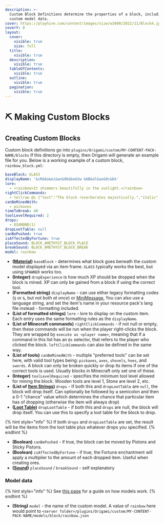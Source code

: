 ```yaml
---
description: >-
  Custom Block Definitions determine the properties of a block, including its
  custom model data.
cover: https://playhive.com/content/images/size/w1600/2022/11/Block4.jpg
coverY: 0
layout:
  cover:
    visible: true
    size: full
  title:
    visible: true
  description:
    visible: true
  tableOfContents:
    visible: true
  outline:
    visible: true
  pagination:
    visible: true
---
```


# ⛏ Making Custom Blocks

## Creating Custom Blocks

Custom block definitions go into `plugins/Origami/custom/MY-CONTENT-PACK-NAME/blocks` If this directory is empty, then Origami will generate an example file for you. Below is a working example of a custom block, `rainbow_block.yml`:

```yml
baseBlock: GLASS
displayName: '&cR&6a&ei&an&9b&bo&5w &6B&el&ao&9c&bk'
lore:
  - <rainbow>It shimmers beautifully in the sunlight.</rainbow>
rightClickCommands:
  - tellraw @s {"text":"The block reverberates majestically.","italic":true,"color":"gray"}
canBeMinedWith:
  - pickaxes
timeToBreak: 40
toolLevelRequired: 2
drops:
  - DIAMOND(1)
dropLootTable: null
canBePushed: true
isAffectedByFortune: true
placeSound: BLOCK_AMETHYST_BLOCK_PLACE
breakSound: BLOCK_AMETHYST_BLOCK_BREAK
model: rainbow
```

* **(**[**Material**](https://hub.spigotmc.org/javadocs/bukkit/org/bukkit/Material.html)**)** `baseBlock` - determines what block goes beneath the custom model displayed via an item frame. `GLASS` typically works the best, but using `SPAWNER` works too.
* **(Integer)** `dropExperience` is how much XP should be dropped when the block is mined. XP can only be gained from a block if using the correct tool.
* **(Formatted string)** `displayName` - can use either legacy formatting codes (`§` or `&`, but _not both at once_) or [MiniMessage.](https://docs.advntr.dev/minimessage/format.html) You can also use a language string, and set the item's name in your resource pack's lang file instead - formatting included.
* **(List of formatted strings)** `lore` - lore to display on the custom item. Each entry uses the same formatting rules as the `displayName`.
* **(List of Minecraft commands)** `rightClickCommands` - if not null or empty, then these commands will be run when the player right-clicks the block. They are wrapped by `execute as <player name>`, meaning that if a command in this list has an `@s` selector, that refers to the player who clicked the block. `leftClickCommands` can also be defined in the same way.
* **(List of tools)** `canBeMinedWith` - multiple "preferred tools" can be set here, with valid tool types being: `pickaxes`, `axes`, `shovels`, `hoes`, and `swords`. A block can only be broken quickly or drop its items if one of the correct tools is used. Usually blocks in Minecraft only set one of these.
* **(Integer)** `toolLevelRequired` - specifies the minimum tool level allowed for mining the block. Wooden tools are level 1, Stone are level 2, etc.
* **(**L**ist of** [**Item Strings**](../item-strings.md)**)** `drops` - If both this and `dropLootTable` are `null`, the block will drop itself. Can optionally be followed by a semicolon and then a 0-1 "chance" value which determines the chance that particular item has of dropping (otherwise the item will always drop)
* **(**[**Loot Table**](https://minecraft.fandom.com/wiki/Loot\_table)**)** `dropLootTable` - if both this and `drops` are null, the block will drop itself. You can use this to specify a loot table for the block to drop.

{% hint style="info" %}
If both `drops` and `dropLootTable` are set, the result will be the items from the loot table plus whatever drops you specified.
{% endhint %}

* **(Boolean)** `canBePushed` - if true, the block can be moved by Pistons and Sticky Pistons.
* **(Boolean)** `isAffectedByFortune` - if true, the Fortune enchantment will apply a multiplier to the amount of each dropped item. Useful when creating ores.
* **(**[**Sound**](https://hub.spigotmc.org/javadocs/bukkit/org/bukkit/Sound.html)**)** `placeSound` / `breakSound` - self explanatory

### Model data

{% hint style="info" %}
See [this page](./) for a guide on how models work.
{% endhint %}

* **(String)** `model` - the name of the custom model. A value of `rainbow` here would point to `<server folder>/plugins/Origami/custom/MY-CONTENT-PACK-NAME/models/block/rainbow.json`

